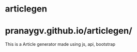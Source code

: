 # articlegen
# pranaygv.github.io/articlegen/
This is a Article generator made using js, api, bootstrap
